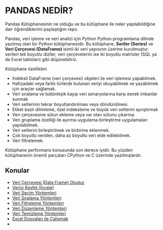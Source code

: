 # PANDAS NEDİR?

Pandas Kütüphanesinin ne olduğu ve bu kütüphane ile neler yapılabildiğine dair öğrendiklerimi paylaştığım repo.

Pandas, veri işleme ve veri analizi için Python Python programlama dilinde yazılmış olan bir Python kütüphanesidir. 
Bu kütüphane, **Seriler (Series)** ve **Veri Çerçevesi (DataFrame)** isimli iki veri yapısının üzerine kurulmuştur. serileri tek boyutlu diziler, veri çerçevelerini ise iki boyutlu matrisler (SQL ya da Excel tabloları) gibi düşünebiliriz.

Kütüphane özellikleri

- İndeksli DataFrame (veri çerçevesi) objeleri ile veri işlemesi yapabilmek.
- Hafızadaki veya farklı türlerde bulunan veriyi okuyabilmek ve yazabilmek için araçlar sağlamak.
- Veri sıralama ve bütünleşik kayıp veri senaryolarına karşı esnek imkanlar sunmak
- Veri setlerinin tekrar boyutlandırılması veya döndürülmesi.
- Etiket bazlı dilimleme, özel indeksleme ve büyük veri setlerini ayrıştırmak
- Veri çerçevesine sütun ekleme veya var olan sütunu çıkarma.
- Veri gruplama özelliği ile ayırma-uygulama-birleştirme uygulamaları yapılabilmek.
- Veri setlerini birleştirilmek ve birbirine eklenmek.
- Çok boyutlu veriden, daha az boyutlu veri elde edilebilmek.
- Veri filtrelemek.

Kütüphane performans konusunda son derece iyidir. Bu yüzden kütüphanenin önemli parçaları CPython ve C üzerinde yazılmışlardır.

## Konular

* [Veri Çerçevesi (Data Frame) Oluştur](Veri_Cercevesi_Olustur.ipynb)
* [Veriyi Keşfet (İncele)](Veriyi_Kesfet_incele.ipynb)
* [Veri Seçim Yöntemleri](Secim_Yontemleri.ipynb)
* [Veri Sıralama Yöntemleri](Siralama_Yontemleri.ipynb)
* [Veri Filtreleme Yöntemleri](Filtreleme_Yontemleri.ipynb)
* [Veri Düzenleme Yöntemleri](Duzenleme_Yontemleri.ipynb)
* [Veri Temizleme Yöntemleri](Temizleme_Yontemleri.ipynb)
* [Excel Dosyaları ile Çalışmak](Excel_Dosyasi_ile_Calis.ipynb)
* 
